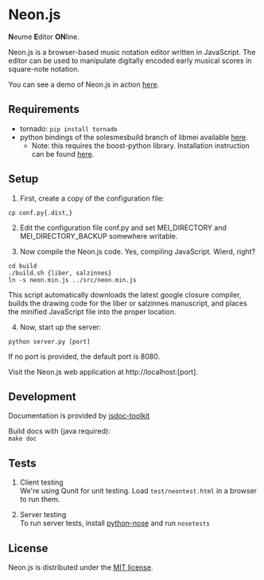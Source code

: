Neon.js
=======

**N**eume **E**ditor **ON**line.

Neon.js is a browser-based music notation editor written in JavaScript. The editor can be used to manipulate digitally encoded early musical scores in square-note notation.

You can see a demo of Neon.js in action [here](http://ddmal.music.mcgill.ca/neondemo).

Requirements
------------

 * tornado: `pip install tornado`
 * python bindings of the solesmesbuild branch of libmei available [here](https://github.com/gburlet/libmei). 
    * Note: this requires the boost-python library. Installation instruction can be found [here](https://github.com/DDMAL/libmei/wiki).

Setup
-----

1. First, create a copy of the configuration file:  
```
cp conf.py{.dist,}
```

2. Edit the configuration file conf.py and set MEI_DIRECTORY and MEI_DIRECTORY_BACKUP somewhere writable.

3. Now compile the Neon.js code. Yes, compiling JavaScript. Wierd, right?  
```
cd build  
./build.sh {liber, salzinnes}  
ln -s neon.min.js ../src/neon.min.js  
```  
This script automatically downloads the latest google closure compiler, builds the drawing code for the liber or salzinnes manuscript, and places the minified JavaScript file into the proper location.

4. Now, start up the server:  
```
python server.py [port]
```  
If no port is provided, the default port is 8080.

Visit the Neon.js web application at http://localhost:[port].

Development
-----------

Documentation is provided by [jsdoc-toolkit](http://code.google.com/p/jsdoc-toolkit/)

Build docs with (java required):  
    `make doc`

Tests
-----

1. Client testing  
We're using Qunit for unit testing. Load `test/neontest.html` in a browser to run them.

2. Server testing  
To run server tests, install [python-nose](https://github.com/nose-devs/nose) and run `nosetests`

License
-------

Neon.js is distributed under the [MIT license](http://en.wikipedia.org/wiki/MIT_License).
